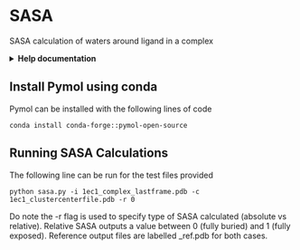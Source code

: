 # SASA
SASA calculation of waters around ligand in a complex
<details>
<summary><b>Help documentation</b> </summary>

    usage: sasa.py [-h] -i INPUT_PDB -c CLUSTER_FILE -r RELATIVE

    SASA Calculation of waters. SASA value will be loaded into b-factor column of output water PDB file
    
    options:
      -h, --help            show this help message and exit
      -i INPUT_PDB, --input_pdb INPUT_PDB
                            Input complex PDB file
      -c CLUSTER_FILE, --cluster_file CLUSTER_FILE
                            Input PDB file of waters to analyse
      -r RELATIVE, --relative RELATIVE
                            Indicate 0 for absolute SASA or 1 for relative SASA


</details>

## Install Pymol using conda
Pymol can be installed with the following lines of code
```
conda install conda-forge::pymol-open-source
```
## Running SASA Calculations
The following line can be run for the test files provided
```
python sasa.py -i 1ec1_complex_lastframe.pdb -c 1ec1_clustercenterfile.pdb -r 0
```
Do note the -r flag is used to specify type of SASA calculated (absolute vs relative). Relative SASA outputs a value between 0 (fully buried) and 1 (fully exposed). Reference output files are labelled _ref.pdb for both cases.
